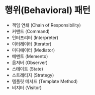 # 행위(Behavioral) 패턴

- 책임 연쇄 (Chain of Responsibility)
- 커맨드 (Command)
- 인터프리터 (Interpreter)
- 이터레이터 (Iterator)
- 미디에이터 (Mediator)
- 메멘토 (Memento)
- 옵저버 (Observer)
- 스테이트 (State)
- 스트레티지 (Strategy)
- 템플릿 메서드 (Template Method)
- 비지터 (Visitor)